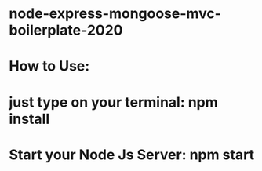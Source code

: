 # node-express-mongoose-mvc-boilerplate-2020

# How to Use:
# just type on your terminal: npm install

# Start your Node Js Server: npm start
